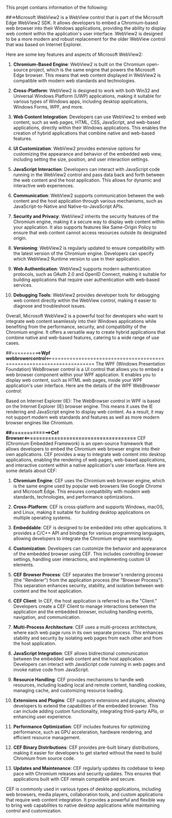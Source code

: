 This projet contians information of the following:

##=>Microsoft WebView2 is a WebView control that is part of the Microsoft Edge WebView2 SDK. It allows developers to embed a Chromium-based web browser into their Windows applications, providing the ability to display web content within the application's user interface. WebView2 is designed to be a more modern and robust replacement for the older WebView control that was based on Internet Explorer.

Here are some key features and aspects of Microsoft WebView2:

1. **Chromium-Based Engine**: WebView2 is built on the Chromium open-source project, which is the same engine that powers the Microsoft Edge browser. This means that web content displayed in WebView2 is compatible with modern web standards and technologies.

2. **Cross-Platform**: WebView2 is designed to work with both Win32 and Universal Windows Platform (UWP) applications, making it suitable for various types of Windows apps, including desktop applications, Windows Forms, WPF, and more.

3. **Web Content Integration**: Developers can use WebView2 to embed web content, such as web pages, HTML, CSS, JavaScript, and web-based applications, directly within their Windows applications. This enables the creation of hybrid applications that combine native and web-based features.

4. **UI Customization**: WebView2 provides extensive options for customizing the appearance and behavior of the embedded web view, including setting the size, position, and user interaction settings.

5. **JavaScript Interaction**: Developers can interact with JavaScript code running in the WebView2 control and pass data back and forth between the web content and the host application. This allows for dynamic and interactive web experiences.

6. **Communication**: WebView2 supports communication between the web content and the host application through various mechanisms, such as JavaScript-to-Native and Native-to-JavaScript APIs.

7. **Security and Privacy**: WebView2 inherits the security features of the Chromium engine, making it a secure way to display web content within your application. It also supports features like Same-Origin Policy to ensure that web content cannot access resources outside its designated origin.

8. **Versioning**: WebView2 is regularly updated to ensure compatibility with the latest version of the Chromium engine. Developers can specify which WebView2 Runtime version to use in their application.

9. **Web Authentication**: WebView2 supports modern authentication protocols, such as OAuth 2.0 and OpenID Connect, making it suitable for building applications that require user authentication with web-based services.

10. **Debugging Tools**: WebView2 provides developer tools for debugging web content directly within the WebView control, making it easier to diagnose and troubleshoot issues.

Overall, Microsoft WebView2 is a powerful tool for developers who want to integrate web content seamlessly into their Windows applications while benefiting from the performance, security, and compatibility of the Chromium engine. It offers a versatile way to create hybrid applications that combine native and web-based features, catering to a wide range of use cases.


##==========>**Wpf webbrowercontrol**<======================================================================
The WPF (Windows Presentation Foundation) WebBrowser control is a UI control that allows you to embed a web browser component within your WPF application. It enables you to display web content, such as HTML web pages, inside your WPF application's user interface. Here are the details of the WPF WebBrowser control:

Based on Internet Explorer (IE):
The WebBrowser control in WPF is based on the Internet Explorer (IE) browser engine. This means it uses the IE rendering and JavaScript engine to display web content. As a result, it may not support modern web standards and features as well as more modern browser engines like Chromium.



**##=============>Cef Browser<=====================================**
CEF (Chromium Embedded Framework) is an open-source framework that allows developers to embed the Chromium web browser engine into their own applications. CEF provides a way to integrate web content into desktop applications, enabling the rendering of web pages, web-based applications, and interactive content within a native application's user interface. Here are some details about CEF:

1. **Chromium Engine**: CEF uses the Chromium web browser engine, which is the same engine used by popular web browsers like Google Chrome and Microsoft Edge. This ensures compatibility with modern web standards, technologies, and performance optimizations.

2. **Cross-Platform**: CEF is cross-platform and supports Windows, macOS, and Linux, making it suitable for building desktop applications on multiple operating systems.

3. **Embeddable**: CEF is designed to be embedded into other applications. It provides a C/C++ API and bindings for various programming languages, allowing developers to integrate the Chromium engine seamlessly.

4. **Customization**: Developers can customize the behavior and appearance of the embedded browser using CEF. This includes controlling browser settings, handling user interactions, and implementing custom UI elements.

5. **CEF Browser Process**: CEF separates the browser's rendering process (the "Renderer") from the application process (the "Browser Process"). This separation enhances security, stability, and isolation between web content and the host application.

6. **CEF Client**: In CEF, the host application is referred to as the "Client." Developers create a CEF Client to manage interactions between the application and the embedded browser, including handling events, navigation, and communication.

7. **Multi-Process Architecture**: CEF uses a multi-process architecture, where each web page runs in its own separate process. This enhances stability and security by isolating web pages from each other and from the host application.

8. **JavaScript Integration**: CEF allows bidirectional communication between the embedded web content and the host application. Developers can interact with JavaScript code running in web pages and invoke native code from JavaScript.

9. **Resource Handling**: CEF provides mechanisms to handle web resources, including loading local and remote content, handling cookies, managing cache, and customizing resource loading.

10. **Extensions and Plugins**: CEF supports extensions and plugins, allowing developers to extend the capabilities of the embedded browser. This can include adding custom functionality, integrating third-party APIs, or enhancing user experience.

11. **Performance Optimization**: CEF includes features for optimizing performance, such as GPU acceleration, hardware rendering, and efficient resource management.

12. **CEF Binary Distributions**: CEF provides pre-built binary distributions, making it easier for developers to get started without the need to build Chromium from source code.

13. **Updates and Maintenance**: CEF regularly updates its codebase to keep pace with Chromium releases and security updates. This ensures that applications built with CEF remain compatible and secure.

CEF is commonly used in various types of desktop applications, including web browsers, media players, collaboration tools, and custom applications that require web content integration. It provides a powerful and flexible way to bring web capabilities to native desktop applications while maintaining control and customization.
